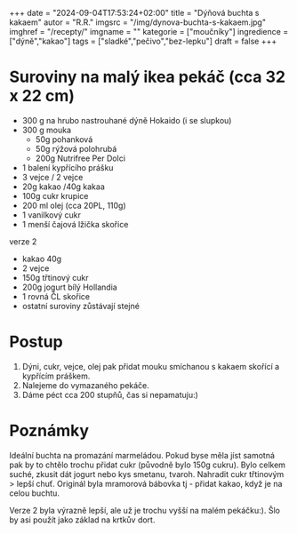 
+++
date = "2024-09-04T17:53:24+02:00"
title = "Dýňová buchta s kakaem"
autor = "R.R."
imgsrc = "/img/dynova-buchta-s-kakaem.jpg"
imghref = "/recepty/"
imgname = ""
kategorie = ["moučníky"]
ingredience = ["dýně","kakao"]
tags = ["sladké","pečivo","bez-lepku"]
draft = false
+++


# Suroviny na malý ikea pekáč (cca 32 x 22 cm)
- 300 g na hrubo nastrouhané dýně Hokaido (i se slupkou)
- 300 g mouka 
    - 50g pohanková
    - 50g rýžová polohrubá
    - 200g Nutrifree Per Dolci
- 1 balení kypřícího prášku    
- 3 vejce / 2 vejce 
- 20g kakao /40g kakaa
- 100g cukr krupice
- 200 ml olej (cca 20PL, 110g)   
- 1 vanilkový cukr
- 1 menší čajová lžička skořice

verze 2
- kakao 40g
- 2 vejce
- 150g třtinový cukr
- 200g jogurt bílý Hollandia
- 1 rovná ČL skořice
- ostatní suroviny zůstávají stejné

# Postup
1. Dýni, cukr, vejce, olej pak  přidat mouku smíchanou s kakaem skořící a kypřícím práškem.
2. Nalejeme do vymazaného pekáče.
3. Dáme péct cca 200 stupňů, čas si nepamatuju:)


# Poznámky
Ideální buchta na promazání marmeládou. Pokud byse měla jíst samotná pak by to chtělo trochu přidat cukr (původně bylo 150g cukru).
Bylo celkem suché, zkusit dát jogurt nebo kys smetanu, tvaroh. Nahradit cukr třtinovým > lepší chuť.
Originál byla mramorová bábovka tj - přidat kakao, když je na celou buchtu. 

Verze 2 byla výrazně lepší, ale už je trochu vyšší na malém pekáčku:). Šlo by asi použít jako základ na krtkův dort.

<!-- --> 
